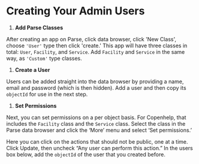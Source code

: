 # Creating Your Admin Users

1. **Add Parse Classes**

 After creating an app on Parse, click data browser, click 'New Class', choose `'User'` type then click 'create.' This app will have three classes in total: `User`, `Facility`, and `Service`. Add `Facility` and `Service` in the same way, as `'Custom'` type classes.
1. **Create a User**

 Users can be added straight into the data browser by providing a name, email and password (which is then hidden). Add a user and then copy its `objectId` for use in the next step.
1. **Set Permissions**

 Next, you can set permissions on a per object basis. For Copenhelp, that includes the `Facility` class and the `Service` class. Select the class in the Parse data browser and click the ‘More’ menu and select ‘Set permissions.’

 Here you can click on the actions that should not be public, one at a time. Click Update, then uncheck “Any user can perform this action.” In the users box below, add the `objectId` of the user that you created before.
